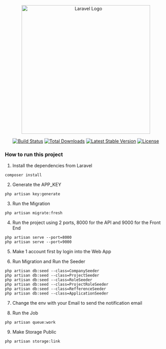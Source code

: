 <p align="center"><a href="https://laravel.com" target="_blank"><img src="https://raw.githubusercontent.com/laravel/art/master/logo-lockup/5%20SVG/2%20CMYK/1%20Full%20Color/laravel-logolockup-cmyk-red.svg" width="400" alt="Laravel Logo"></a></p>

<p align="center">
<a href="https://github.com/laravel/framework/actions"><img src="https://github.com/laravel/framework/workflows/tests/badge.svg" alt="Build Status"></a>
<a href="https://packagist.org/packages/laravel/framework"><img src="https://img.shields.io/packagist/dt/laravel/framework" alt="Total Downloads"></a>
<a href="https://packagist.org/packages/laravel/framework"><img src="https://img.shields.io/packagist/v/laravel/framework" alt="Latest Stable Version"></a>
<a href="https://packagist.org/packages/laravel/framework"><img src="https://img.shields.io/packagist/l/laravel/framework" alt="License"></a>
</p>

### How to run this project

1. Install the dependencies from Laravel

```
composer install
```

2. Generate the APP_KEY

```
php artisan key:generate
```

3. Run the Migration

```
php artisan migrate:fresh
```

4. Run the project using 2 ports, 8000 for the API and 9000 for the Front End

```
php artisan serve --port=8000
php artisan serve --port=9000
```

5. Make 1 account first by login into the Web App

6. Run Migration and Run the Seeder

```
php artisan db:seed --class=CompanySeeder
php artisan db:seed --class=ProjectSeeder
php artisan db:seed --class=RoleSeeder
php artisan db:seed --class=ProjectRoleSeeder
php artisan db:seed --class=RefferenceSeeder
php artisan db:seed --class=ApplicationSeeder
```

7. Change the env with your Email to send the notification email

8. Run the Job

```
php artisan queue:work
```

9. Make Storage Public

```
php artisan storage:link
```
